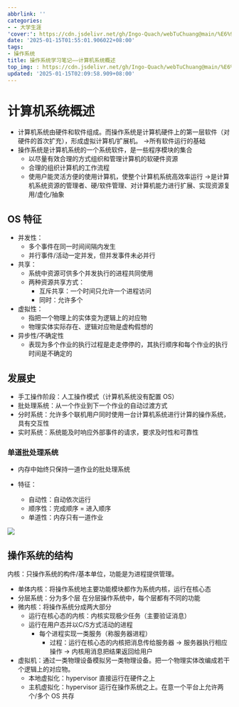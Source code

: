 ```yaml
---
abbrlink: ''
categories:
- - 大学生涯
'cover:': https://cdn.jsdelivr.net/gh/Ingo-Quach/webTuChuang@main/%E6%93%8D%E4%BD%9C%E7%B3%BB%E7%BB%9F%E6%96%87%E7%AB%A0%E5%B0%81%E9%9D%A2.jpg
date: '2025-01-15T01:55:01.906022+08:00'
tags:
- 操作系统
title: 操作系统学习笔记——计算机系统概述
top_img: : https://cdn.jsdelivr.net/gh/Ingo-Quach/webTuChuang@main/%E6%93%8D%E4%BD%9C%E7%B3%BB%E7%BB%9F%E6%96%87%E7%AB%A0%E5%B0%81%E9%9D%A2.jpg
updated: '2025-01-15T02:09:58.909+08:00'
---
```

# 计算机系统概述

* 计算机系统由硬件和软件组成。而操作系统是计算机硬件上的第一层软件（对硬件的首次扩充），形成虚拟计算机/扩展机。 ->所有软件运行的基础
* 操作系统是计算机系统的一个系统软件，是一些程序模块的集合
  * 以尽量有效合理的方式组织和管理计算机的软硬件资源
  * 合理的组织计算机的工作流程
  * 使用户能灵活方便的使用计算机，使整个计算机系统高效率运行
    ->是计算机系统资源的管理者、硬/软件管理、对计算机能力进行扩展、实现资源复用/虚化/抽象

## OS 特征

* 并发性：
  * 多个事件在同一时间间隔内发生
  * 并行事件/活动一定并发，但并发事件未必并行
* 共享：
  * 系统中资源可供多个并发执行的进程共同使用
  * 两种资源共享方式：
    * 互斥共享：一个时间只允许一个进程访问
    * 同时：允许多个
* 虚拟性：
  * 指把一个物理上的实体变为逻辑上的对应物
  * 物理实体实际存在、逻辑对应物是虚构假想的
* 异步性/不确定性
  * 表现为多个作业的执行过程是走走停停的，其执行顺序和每个作业的执行时间是不确定的

## 发展史

* 手工操作阶段：人工操作模式（计算机系统没有配置 OS）
* 批处理系统：从一个作业到下一个作业的自动过渡方式
* 分时系统：允许多个联机用户同时使用一台计算机系统进行计算的操作系统，具有交互性
* 实时系统：系统能及时响应外部事件的请求，要求及时性和可靠性

### 单道批处理系统

* 内存中始终只保持一道作业的批处理系统
* 特征：

  * 自动性：自动依次运行
  * 顺序性：完成顺序 = 进入顺序
  * 单道性：内存只有一道作业

![](https://mkls0roncu.feishu.cn/space/api/box/stream/download/asynccode/?code=ODUwY2RlNjY0ZTFhNWI4ZTcyNGEyYjBjZWFmNmU4ZmRfaENObnQxMkJ4cmtXeEhPT0Y5aGNsMXpaYmhZUGdtdHdfVG9rZW46V211RmIyWkIwb3JHd0R4ejJMWGNiT2pibjNmXzE3MzY4NzczODQ6MTczNjg4MDk4NF9WNA)

## 操作系统的结构

内核：只操作系统的构件/基本单位，功能是为进程提供管理。

* 单体内核：将操作系统地主要功能模块都作为系统内核，运行在核心态
* 分层系统：分为多个层 在分层操作系统中，每个层都有不同的功能
* 微内核：将操作系统分成两大部分
  * 运行在核心态的内核：内核实现极少任务（主要验证消息）
  * 运行在用户态并以C/S方式活动的进程
    * 每个进程实现一类服务（称服务器进程）
      * 过程：运行在核心态的内核把消息传给服务器 -> 服务器执行相应操作 -> 内核用消息把结果返回给用户
* 虚拟机：通过一类物理设备模拟另一类物理设备。把一个物理实体改编成若干个逻辑上的对应物。
  * 本地虚拟化：hypervisor 直接运行在硬件之上
  * 主机虚拟化：hypervisor 运行在操作系统之上。在意一个平台上允许两个/多个 OS 共存
